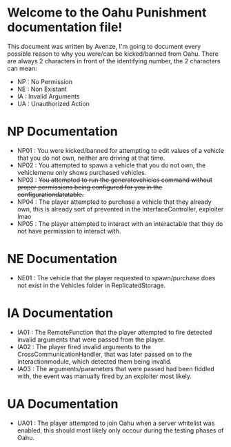 # Welcome to the Oahu Punishment documentation file!

This document was written by Avenze, I'm going to document every possible reason to why you were/can be kicked/banned from Oahu. There are always 2 characters in front of the identifying number, the 2 characters can mean:

- NP : No Permission
- NE : Non Existant
- IA : Invalid Arguments
- UA : Unauthorized Action

# NP Documentation

- NP01 : You were kicked/banned for attempting to edit values of a vehicle that you do not own, neither are driving at that time.
- NP02 : You attempted to spawn a vehicle that you do not own, the vehiclemenu only shows purchased vehicles.
- NP03 : ~~You attempted to run the generatevehicles command without proper permissions being configured for you in the configurationdatatable.~~
- NP04 : The player attempted to purchase a vehicle that they already own, this is already sort of prevented in the InterfaceController, exploiter lmao
- NP05 : The player attempted to interact with an interactable that they do not have permission to interact with.

# NE Documentation

- NE01 : The vehicle that the player requested to spawn/purchase does not exist in the Vehicles folder in ReplicatedStorage.

# IA Documentation

- IA01 : The RemoteFunction that the player attempted to fire detected invalid arguments that were passed from the player.
- IA02 : The player fired invalid arguments to the CrossCommunicationHandler, that was later passed on to the interactionmodule, which detected them being invalid.
- IA03 : The arguments/parameters that were passed had been fiddled with, the event was manually fired by an exploiter most likely.

# UA Documentation

- UA01 : The player attempted to join Oahu when a server whitelist was enabled, this should most likely only occour during the testing phases of Oahu.
